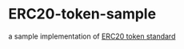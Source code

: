 # ERC20-token-sample

a sample implementation of [ERC20 token standard](https://github.com/ethereum/EIPs/blob/master/EIPS/eip-20-token-standard.md)
